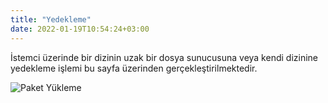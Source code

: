 ```yaml
---
title: "Yedekleme"
date: 2022-01-19T10:54:24+03:00
---
```


İstemci üzerinde bir dizinin uzak bir dosya sunucusuna veya kendi dizinine yedekleme işlemi bu sayfa üzerinden gerçekleştirilmektedir.


 ![Paket Yükleme](/giys/client/yedek.gif#center-picture)